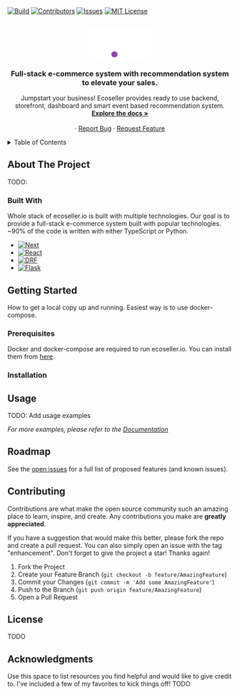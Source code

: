 <a name="readme-top"></a>

<!-- PROJECT SHIELDS -->
<!--
*** I'm using markdown "reference style" links for readability.
*** Reference links are enclosed in brackets [ ] instead of parentheses ( ).
*** See the bottom of this document for the declaration of the reference variables
*** for contributors-url, forks-url, etc. This is an optional, concise syntax you may use.
*** https://www.markdownguide.org/basic-syntax/#reference-style-links
-->
[![Build][build-shield]][build-url]
[![Contributors][contributors-shield]][contributors-url]
[![Issues][issues-shield]][issues-url]
[![MIT License][license-shield]][license-url]
<!-- [![Stargazers][stars-shield]][stars-url] -->


<!-- PROJECT LOGO -->
<br />
<div align="center">
  <a href="https://github.com/ecoseller/ecoseller">
  <picture>
    <!-- <img src="images/logo.png" alt="Logo" width="80" height="80"> -->
    <source media="(prefers-color-scheme: dark)" srcset="https://github.com/ecoseller/ecoseller/blob/master/docs/images/e.io-white.svg"  width="140">
    <source media="(prefers-color-scheme: light)" srcset="https://github.com/ecoseller/ecoseller/blob/master/docs/images/e.io-black.svg"  width="140">
    <img alt="Shows a logo in light mode or in dark mode." src="https://github.com/ecoseller/ecoseller/blob/master/docs/images/e.io-white.svg" width="140">
    </picture>
  </a>

  <h3 align="center">Full-stack e-commerce system with recommendation system to elevate your sales.</h3>

  <p align="center">
    Jumpstart your business! Ecoseller provides ready to use backend, storefront, dashboard and smart event based recommendation system.
    <br />
    <a href="https://docs.ecoseller.io"><strong>Explore the docs »</strong></a>
    <br />
    <br />
    <!-- <a href="">View Demo</a> -->
    ·
    <a href="https://github.com/ecoseller/ecoseller/issues">Report Bug</a>
    ·
    <a href="https://github.com/ecoseller/ecoseller/issues">Request Feature</a>
  </p>
</div>



<!-- TABLE OF CONTENTS -->
<details>
  <summary>Table of Contents</summary>
  <ol>
    <li>
      <a href="#about-the-project">About The Project</a>
      <ul>
        <li><a href="#built-with">Built With</a></li>
      </ul>
    </li>
    <li>
      <a href="#getting-started">Getting Started</a>
      <ul>
        <li><a href="#prerequisites">Prerequisites</a></li>
        <li><a href="#installation">Installation</a></li>
      </ul>
    </li>
    <li><a href="#usage">Usage</a></li>
    <li><a href="#contributing">Contributing</a></li>
    <li><a href="#license">License</a></li>
    <li><a href="#acknowledgments">Acknowledgments</a></li>
  </ol>
</details>



<!-- ABOUT THE PROJECT -->
## About The Project
TODO:
<!-- [![Product Name Screen Shot][product-screenshot]](https://example.com) -->


### Built With

Whole stack of ecoseller.io is built with multiple technologies. Our goal is to provide a full-stack e-commerce system built with popular technologies. ~90% of the code is written with either TypeScript or Python.
* [![Next][Next.js]][Next-url]
* [![React][React.js]][React-url]
* [![DRF][DRF]][DRF-url]
* [![Flask][Flask]][Flask-url]


<!-- GETTING STARTED -->
## Getting Started

How to get a local copy up and running. Easiest way is to use docker-compose.

### Prerequisites

Docker and docker-compose are required to run ecoseller.io. You can install them from [here](https://docs.docker.com/get-docker/).
### Installation

<!-- USAGE EXAMPLES -->
## Usage
TODO: Add usage examples

_For more examples, please refer to the [Documentation](https://github.com/ecoseller/ecoseller/wiki)_


<!-- ROADMAP -->
## Roadmap

See the [open issues](https://github.com/ecoseller/ecoseller/issues) for a full list of proposed features (and known issues).


<!-- CONTRIBUTING -->
## Contributing

Contributions are what make the open source community such an amazing place to learn, inspire, and create. Any contributions you make are **greatly appreciated**.

If you have a suggestion that would make this better, please fork the repo and create a pull request. You can also simply open an issue with the tag "enhancement".
Don't forget to give the project a star! Thanks again!

1. Fork the Project
2. Create your Feature Branch (`git checkout -b feature/AmazingFeature`)
3. Commit your Changes (`git commit -m 'Add some AmazingFeature'`)
4. Push to the Branch (`git push origin feature/AmazingFeature`)
5. Open a Pull Request


<!-- LICENSE -->
## License
TODO
<!-- Distributed under the MIT License. See `LICENSE.txt` for more information. -->

<!-- ACKNOWLEDGMENTS -->
## Acknowledgments

Use this space to list resources you find helpful and would like to give credit to. I've included a few of my favorites to kick things off!
TODO
<!-- * [Choose an Open Source License](https://choosealicense.com)
* [GitHub Emoji Cheat Sheet](https://www.webpagefx.com/tools/emoji-cheat-sheet)
* [Malven's Flexbox Cheatsheet](https://flexbox.malven.co/)
* [Malven's Grid Cheatsheet](https://grid.malven.co/)
* [Img Shields](https://shields.io)
* [GitHub Pages](https://pages.github.com)
* [Font Awesome](https://fontawesome.com)
* [React Icons](https://react-icons.github.io/react-icons/search) -->




<!-- MARKDOWN LINKS & IMAGES -->
<!-- https://www.markdownguide.org/basic-syntax/#reference-style-links -->
[contributors-shield]: https://img.shields.io/github/contributors/ecoseller/ecoseller.svg?style=flat-square
[contributors-url]: https://github.com/ecoseller/ecoseller/graphs/contributors
[forks-shield]: https://img.shields.io/github/forks/ecoseller/ecoseller.svg?style=flat-square
[forks-url]: https://github.com/ecoseller/ecoseller/network/members
[stars-shield]: https://img.shields.io/github/stars/ecoseller/ecoseller.svg?style=flat-square
[stars-url]: https://github.com/ecoseller/ecoseller/stargazers
[issues-shield]: https://img.shields.io/github/issues/ecoseller/ecoseller.svg?style=flat-square
[issues-url]: https://github.com/ecoseller/ecoseller/issues
[build-shield]: https://img.shields.io/github/actions/workflow/status/ecoseller/ecoseller/ci.yml?branch=master&style=flat-square
[build-url]: https://github.com/ecoseller/ecoseller/actions
[license-shield]: https://img.shields.io/github/license/ecoseller/ecoseller.svg?style=flat-square
[license-url]: https://github.com/ecoseller/ecoseller/blob/master/LICENSE.txt
[product-screenshot]: images/screenshot.png
[Next.js]: https://img.shields.io/badge/next.js-000000?style=flat-square&logo=nextdotjs&logoColor=white
[Next-url]: https://nextjs.org/
[React.js]: https://img.shields.io/badge/React-20232A?style=flat-square&logo=react&logoColor=61DAFB
[React-url]: https://reactjs.org/
[Vue.js]: https://img.shields.io/badge/Vue.js-35495E?style=flat-square&logo=vuedotjs&logoColor=4FC08D
[Vue-url]: https://vuejs.org/
[Angular.io]: https://img.shields.io/badge/Angular-DD0031?style=flat-square&logo=angular&logoColor=white
[Angular-url]: https://angular.io/
[Svelte.dev]: https://img.shields.io/badge/Svelte-4A4A55?style=flat-square&logo=svelte&logoColor=FF3E00
[Svelte-url]: https://svelte.dev/
[Laravel.com]: https://img.shields.io/badge/Laravel-FF2D20?style=flat-square&logo=laravel&logoColor=white
[Laravel-url]: https://laravel.com
[Bootstrap.com]: https://img.shields.io/badge/Bootstrap-563D7C?style=flat-square&logo=bootstrap&logoColor=white
[Bootstrap-url]: https://getbootstrap.com
[JQuery.com]: https://img.shields.io/badge/jQuery-0769AD?style=flat-square&logo=jquery&logoColor=white
[JQuery-url]: https://jquery.com 
[DRF]: https://img.shields.io/badge/DRF-000000?style=flat-square&logo=django&logoColor=white
[DRF-url]: https://www.django-rest-framework.org/
[Flask]: https://img.shields.io/badge/Flask-000000?style=flat-square&logo=flask&logoColor=white
[Flask-url]: https://flask.palletsprojects.com/en/2.0.x/